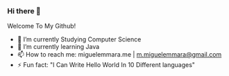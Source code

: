 ### Hi there 👋

Welcome To My Github!

- 🔭 I’m currently Studying Computer Science
- 🌱 I’m currently learning Java
- 📫 How to reach me: miguelemmara.me | m.miguelemmara@gmail.com
- ⚡ Fun fact: "I Can Write Hello World In 10 Different languages"

<!--
**MiguelEmmara-ai/MiguelEmmara-ai** is a ✨ _special_ ✨ repository because its `README.md` (this file) appears on your GitHub profile.
-->
